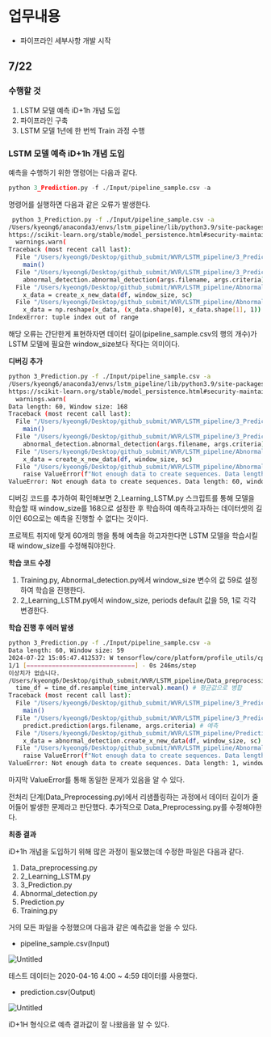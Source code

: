# 업무내용

- 파이프라인 세부사항 개발 시작

## 7/22

### 수행할 것

1. LSTM 모델 예측 iD+1h 개념 도입
2. 파이프라인 구축
3. LSTM 모델 1년에 한 번씩 Train 과정 수행

### LSTM 모델 예측 iD+1h 개념 도입

예측을 수행하기 위한 명령어는 다음과 같다.

```python
python 3_Prediction.py -f ./Input/pipeline_sample.csv -a
```

명령어를 실행하면 다음과 같은 오류가 발생한다.

```bash
 python 3_Prediction.py -f ./Input/pipeline_sample.csv -a
/Users/kyeong6/anaconda3/envs/lstm_pipeline/lib/python3.9/site-packages/sklearn/base.py:376: InconsistentVersionWarning: Trying to unpickle estimator MinMaxScaler from version 1.3.0 when using version 1.5.1. This might lead to breaking code or invalid results. Use at your own risk. For more info please refer to:
https://scikit-learn.org/stable/model_persistence.html#security-maintainability-limitations
  warnings.warn(
Traceback (most recent call last):
  File "/Users/kyeong6/Desktop/github_submit/WVR/LSTM_pipeline/3_Prediction.py", line 101, in <module>
    main()
  File "/Users/kyeong6/Desktop/github_submit/WVR/LSTM_pipeline/3_Prediction.py", line 44, in main
    abnormal_detection.abnormal_detection(args.filename, args.criteria) # 이상탐지
  File "/Users/kyeong6/Desktop/github_submit/WVR/LSTM_pipeline/Abnormal_detection.py", line 158, in abnormal_detection
    x_data = create_x_new_data(df, window_size, sc)
  File "/Users/kyeong6/Desktop/github_submit/WVR/LSTM_pipeline/Abnormal_detection.py", line 81, in create_x_new_data
    x_data = np.reshape(x_data, (x_data.shape[0], x_data.shape[1], 1))
IndexError: tuple index out of range
```

해당 오류는 간단한게 표현하자면 데이터 길이(pipeline_sample.csv의 행의 개수)가 LSTM 모델에 필요한 window_size보다 작다는 의미이다. 

**디버깅 추가**

```bash
python 3_Prediction.py -f ./Input/pipeline_sample.csv -a                         
/Users/kyeong6/anaconda3/envs/lstm_pipeline/lib/python3.9/site-packages/sklearn/base.py:376: InconsistentVersionWarning: Trying to unpickle estimator MinMaxScaler from version 1.3.0 when using version 1.5.1. This might lead to breaking code or invalid results. Use at your own risk. For more info please refer to:
https://scikit-learn.org/stable/model_persistence.html#security-maintainability-limitations
  warnings.warn(
Data length: 60, Window size: 168
Traceback (most recent call last):
  File "/Users/kyeong6/Desktop/github_submit/WVR/LSTM_pipeline/3_Prediction.py", line 101, in <module>
    main()
  File "/Users/kyeong6/Desktop/github_submit/WVR/LSTM_pipeline/3_Prediction.py", line 44, in main
    abnormal_detection.abnormal_detection(args.filename, args.criteria) # 이상탐지
  File "/Users/kyeong6/Desktop/github_submit/WVR/LSTM_pipeline/Abnormal_detection.py", line 166, in abnormal_detection
    x_data = create_x_new_data(df, window_size, sc)
  File "/Users/kyeong6/Desktop/github_submit/WVR/LSTM_pipeline/Abnormal_detection.py", line 68, in create_x_new_data
    raise ValueError(f"Not enough data to create sequences. Data length: {data_len}, window size: {window_size}")
ValueError: Not enough data to create sequences. Data length: 60, window size: 168
```

디버깅 코드를 추가하여 확인해보면 2_Learning_LSTM.py 스크립트를 통해 모델을 학습할 때 window_size를 168으로 설정한 후 학습하여 예측하고자하는 데이터셋의 길이인 60으로는 예측을 진행할 수 없다는 것이다. 

프로젝트 취지에 맞게 60개의 행을 통해 예측을 하고자한다면 LSTM 모델을 학습시킬 때 window_size를 수정해줘야한다. 

**학습 코드 수정**

1. Training.py, Abnormal_detection.py에서 window_size 변수의 값 59로 설정하여 학습을 진행한다.
2. 2_Learning_LSTM.py에서 window_size, periods default 값을 59, 1로 각각 변경한다.

**학습 진행 후 에러 발생**

```bash
python 3_Prediction.py -f ./Input/pipeline_sample.csv -a
Data length: 60, Window size: 59
2024-07-22 15:05:47.412537: W tensorflow/core/platform/profile_utils/cpu_utils.cc:128] Failed to get CPU frequency: 0 Hz
1/1 [==============================] - 0s 246ms/step
이상치가 없습니다.
/Users/kyeong6/Desktop/github_submit/WVR/LSTM_pipeline/Data_preprocessing.py:82: FutureWarning: 'H' is deprecated and will be removed in a future version, please use 'h' instead.
  time_df = time_df.resample(time_interval).mean() # 평균값으로 병합
Traceback (most recent call last):
  File "/Users/kyeong6/Desktop/github_submit/WVR/LSTM_pipeline/3_Prediction.py", line 101, in <module>
    main()
  File "/Users/kyeong6/Desktop/github_submit/WVR/LSTM_pipeline/3_Prediction.py", line 45, in main
    predict.prediction(args.filename, args.criteria) # 예측 
  File "/Users/kyeong6/Desktop/github_submit/WVR/LSTM_pipeline/Prediction.py", line 112, in prediction
    x_data = abnormal_detection.create_x_new_data(df, window_size, sc)
  File "/Users/kyeong6/Desktop/github_submit/WVR/LSTM_pipeline/Abnormal_detection.py", line 68, in create_x_new_data
    raise ValueError(f"Not enough data to create sequences. Data length: {data_len}, window size: {window_size}")
ValueError: Not enough data to create sequences. Data length: 1, window size: 59
```

마지막 ValueError를 통해 동일한 문제가 있음을 알 수 있다. 

전처리 단계(Data_Preprocessing.py)에서 리샘플링하는 과정에서 데이터 길이가 줄어들어 발생한 문제라고 판단했다. 추가적으로 Data_Preprocessing.py를 수정해야한다.

**최종 결과**

iD+1h 개념을 도입하기 위해 많은 과정이 필요했는데 수정한 파일은 다음과 같다.

1. Data_preprocessing.py
2. 2_Learning_LSTM.py
3. 3_Prediction.py
4. Abnormal_detection.py
5. Prediction.py
6. Training.py

거의 모든 파일을 수정했으며 다음과 같은 예측값을 얻을 수 있다.

- pipeline_sample.csv(Input)

![Untitled](https://prod-files-secure.s3.us-west-2.amazonaws.com/0c79766f-e6e5-47fb-bb1f-6711656123dd/5f214466-3674-45ea-9b51-0627f6b81cf3/Untitled.png)

테스트 데이터는 2020-04-16 4:00 ~ 4:59 데이터를 사용했다.

- prediction.csv(Output)

![Untitled](https://prod-files-secure.s3.us-west-2.amazonaws.com/0c79766f-e6e5-47fb-bb1f-6711656123dd/e76733ea-7bf7-4649-8371-bccaff3704de/Untitled.png)

iD+1H 형식으로 예측 결과값이 잘 나왔음을 알 수 있다.